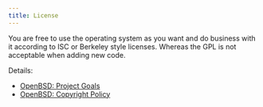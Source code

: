 ```yaml
---
title: License
---
```


You are free to use the operating system as you want and do business with it
according to ISC or Berkeley style licenses. Whereas the GPL is not
acceptable when adding new code.

Details:

* [OpenBSD: Project Goals](https://www.openbsd.org/goals.html)
* [OpenBSD: Copyright Policy](https://www.openbsd.org/policy.html)
